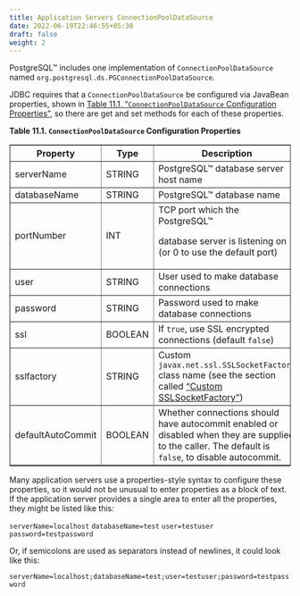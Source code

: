 ```yaml
---
title: Application Servers ConnectionPoolDataSource
date: 2022-06-19T22:46:55+05:30
draft: false
weight: 2
---
```


PostgreSQL™ includes one implementation of `ConnectionPoolDataSource` named
`org.postgresql.ds.PGConnectionPoolDataSource`.

JDBC requires that a `ConnectionPoolDataSource` be configured via JavaBean
properties, shown in [Table 11.1, “`ConnectionPoolDataSource` Configuration Properties”](ds-cpds.html#ds-cpds-props),
so there are get and set methods for each of these properties.

<a name="ds-cpds-props"></a>
**Table 11.1. `ConnectionPoolDataSource` Configuration Properties**

<table summary="ConnectionPoolDataSource Configuration Properties" class="CALSTABLE" border="1">
  <tr>
    <th>Property</th>
    <th>Type</th>
    <th>Description</th>
  </tr>
  <tbody>
    <tr>
      <td>serverName</td>
      <td>STRING</td>
      <td>PostgreSQL™ database server
host name</td>
    </tr>
    <tr>
      <td>databaseName</td>
      <td>STRING</td>
      <td>PostgreSQL™ database name</td>
    </tr>
    <tr>
      <td>portNumber</td>
      <td>INT</td>
      <td> TCP port which the PostgreSQL™

database server is listening on (or 0 to use the default port) </td>
    </tr>
    <tr>
      <td>user</td>
      <td>STRING</td>
      <td>User used to make database connections</td>
    </tr>
    <tr>
      <td>password</td>
      <td>STRING</td>
      <td>Password used to make database connections</td>
    </tr>
    <tr>
      <td>ssl</td>
      <td>BOOLEAN</td>
      <td> If `true`, use SSL encrypted
connections (default `false`) </td>
    </tr>
    <tr>
      <td>sslfactory</td>
      <td>STRING</td>
      <td> Custom `javax.net.ssl.SSLSocketFactory`
class name (see the section called [“Custom
SSLSocketFactory”](ssl-factory.html)) </td>
    </tr>
    <tr>
      <td>defaultAutoCommit</td>
      <td>BOOLEAN</td>
      <td> Whether connections should have autocommit enabled or
disabled when they are supplied to the caller. The default is `false`, to disable autocommit. </td>
    </tr>
  </tbody>
</table>

Many application servers use a properties-style syntax to configure these
properties, so it would not be unusual to enter properties as a block of text.
If the application server provides a single area to enter all the properties,
they might be listed like this:

`serverName=localhost`
`databaseName=test`
`user=testuser`
`password=testpassword`

Or, if semicolons are used as separators instead of newlines, it could look like
this:

`serverName=localhost;databaseName=test;user=testuser;password=testpassword`

